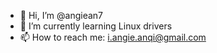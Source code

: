 - 👋 Hi, I’m @angiean7
- 🌱 I’m currently learning Linux drivers
- 📫 How to reach me: i.angie.anqi@gmail.com

<!---
angiean7/angiean7 is a ✨ special ✨ repository because its `README.md` (this file) appears on your GitHub profile.
You can click the Preview link to take a look at your changes.
--->
